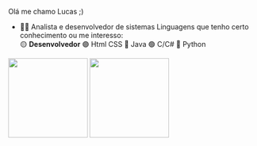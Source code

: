 
Olá me chamo Lucas ;)
- 👨‍💻 Analista e desenvolvedor de sistemas
      Linguagens que tenho certo conhecimento ou me interesso:
            <div> 
             🟡 **Desenvolvedor**
                  🟣 Html CSS
                         🔴 Java
                              🟢 C/C#
                                    🔵 Python
             <div>
<div>
      <img height="160em" src="https://github-readme-stats.vercel.app/api?username=LCS-Simoes&show_icons=true&theme=tokyonight"/>
      <img height="160em" src="https://github-readme-stats.vercel.app/api/top-langs/?username=LCS-Simoes&theme=tokyonight"/>
<div>

